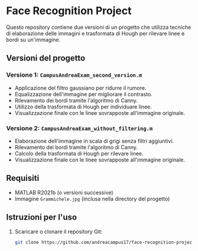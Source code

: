 # Face Recognition Project

Questo repository contiene due versioni di un progetto che utilizza tecniche di elaborazione delle immagini e trasformata di Hough per rilevare linee e bordi su un'immagine.

## Versioni del progetto

### Versione 1: `CampusAndreaExam_second_version.m`
- Applicazione del filtro gaussiano per ridurre il rumore.
- Equalizzazione dell'immagine per migliorare il contrasto.
- Rilevamento dei bordi tramite l'algoritmo di Canny.
- Utilizzo della trasformata di Hough per individuare linee.
- Visualizzazione finale con le linee sovrapposte all'immagine originale.

### Versione 2: `CampusAndreaExam_without_filtering.m`
- Elaborazione dell'immagine in scala di grigi senza filtri aggiuntivi.
- Rilevamento dei bordi tramite l'algoritmo di Canny.
- Calcolo della trasformata di Hough per rilevare linee.
- Visualizzazione finale con le linee sovrapposte all'immagine originale.

## Requisiti

- MATLAB R2021b (o versioni successive)
- Immagine `Grammichele.jpg` (inclusa nella directory del progetto)

## Istruzioni per l'uso

1. Scaricare o clonare il repository Git:
   ```bash
   git clone https://github.com/andreacampus17/face-recognition-project.git
